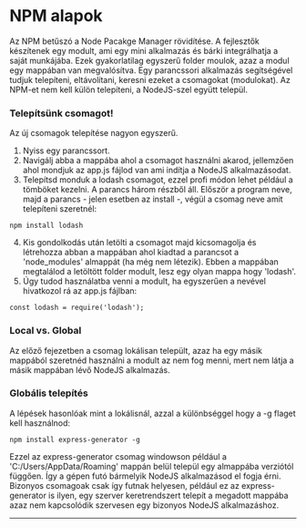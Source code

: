 # NPM alapok

Az NPM betűszó a Node Pacakge Manager rövidítése. A fejlesztők készítenek egy modult, ami egy mini alkalmazás és bárki integrálhatja a saját munkájába. Ezek gyakorlatilag egyszerű folder moulok, azaz a modul egy mappában van megvalósítva. Egy parancssori alkalmazás segítségével tudjuk telepíteni, eltávolítani, keresni ezeket a csomagokat (modulokat). Az NPM-et nem kell külön telepíteni, a NodeJS-szel együtt települ.

### Telepítsünk csomagot!
Az új csomagok telepítése nagyon egyszerű.
1. Nyiss egy parancssort.
2. Navigálj abba a mappába ahol a csomagot használni akarod, jellemzően ahol mondjuk az app.js fájlod van ami indítja a NodeJS alkalmazásodat.
3. Telepítsd monduk a lodash csomagot, ezzel profi módon lehet például a tömböket kezelni. A parancs három részből áll. Először a program neve, majd a parancs - jelen esetben az install -, végül a csomag neve amit telepíteni szeretnél:
```
npm install lodash
```
4. Kis gondolkodás után letölti a csomagot majd kicsomagolja és létrehozza abban a mappában ahol kiadtad a parancsot a 'node_modules' almappát (ha még nem létezik). Ebben a mappában megtalálod a letöltött folder modult, lesz egy olyan mappa hogy 'lodash'.
5. Úgy tudod használatba venni a modult, ha egyszerűen a nevével hivatkozol rá az app.js fájlban:
```
const lodash = require('lodash');
```

### Local vs. Global
Az előző fejezetben a csomag lokálisan települt, azaz ha egy másik mappából szeretnéd használni a modult az nem fog menni, mert nem látja a másik mappában lévő NodeJS alkalmazás.

### Globális telepítés
A lépések hasonlóak mint a lokálisnál, azzal a különbséggel hogy a -g flaget kell használnod:
```
npm install express-generator -g
```
Ezzel az express-generator csomag windowson például a 'C:/Users/AppData/Roaming' mappán belül települ egy almappába verziótól függően. Így a gépen futó bármelyik NodeJS alkalmazásod el fogja érni. Bizonyos csomagoak csak így futnak helyesen, például ez az express-generator is ilyen, egy szerver keretrendszert telepít a megadott mappába azaz nem kapcsolódik szervesen egy bizonyos NodeJS alkalmazáshoz.

***